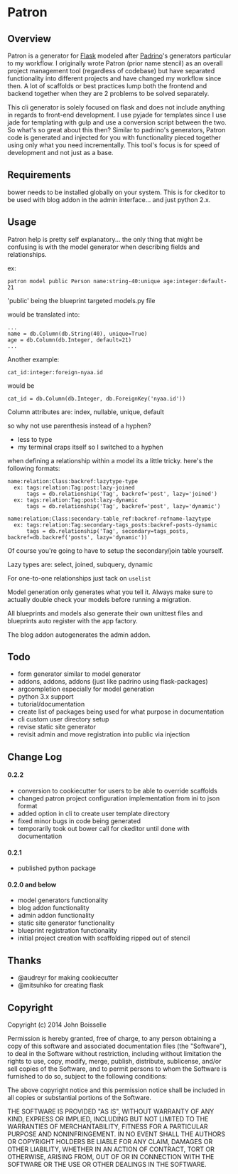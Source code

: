 # Patron

## Overview
Patron is a generator for [Flask](http://flask.pocoo.org) modeled after 
[Padrino](http://padrinorb.com)'s generators particular to my workflow. I 
originally wrote Patron (prior name stencil) as an overall project management
tool (regardless of codebase) but have separated functionality into different
projects and have changed my workflow since then. A lot of scaffolds or best
practices lump both the frontend and backend together when they are 2 problems
to be solved separately.

This cli generator is solely focused on flask and does not include anything in
regards to front-end development. I use pyjade for templates since I use jade 
for templating with gulp and use a conversion script between the two. So what's
  so great about this then? Similar to padrino's generators,
Patron code is generated and injected for you with functionality pieced
together using only what you need incrementally. This tool's focus is for speed 
of development and not just as a base.

## Requirements
bower needs to be installed globally on your system. This is for ckeditor to be
used with blog addon in the admin interface... and just python 2.x.

## Usage
Patron help is pretty self explanatory... the only thing that might be confusing
is with the model generator when describing fields and relationships.

ex:
```
patron model public Person name:string-40:unique age:integer:default-21
```
'public' being the blueprint targeted models.py file

would be translated into:
```
...
name = db.Column(db.String(40), unique=True)
age = db.Column(db.Integer, default=21)
...
```

Another example:
```
cat_id:integer:foreign-nyaa.id
```
would be
```
cat_id = db.Column(db.Integer, db.ForeignKey('nyaa.id'))
```
Column attributes are: index, nullable, unique, default

so why not use parenthesis instead of a hyphen?

- less to type
- my terminal craps itself so I switched to a hyphen

when defining a relationship within a model its a little tricky. here's the 
following formats:

```
name:relation:Class:backref:lazytype-type
  ex: tags:relation:Tag:post:lazy-joined
      tags = db.relationship('Tag', backref='post', lazy='joined')
  ex: tags:relation:Tag:post:lazy-dynamic
      tags = db.relationship('Tag', backref='post', lazy='dynamic')
```
```
name:relation:Class:secondary-table_ref:backref-refname-lazytype
  ex: tags:relation:Tag:secondary-tags_posts:backref-posts-dynamic
      tags = db.relationship('Tag', secondary=tags_posts, backref=db.backref('posts', lazy='dynamic'))
```
Of course you're going to have to setup the secondary/join table yourself.

Lazy types are: select, joined, subquery, dynamic

For one-to-one relationships just tack on `uselist`

Model generation only generates what you tell it. Always make sure to actually
double check your models before running a migration.

All blueprints and models also generate their own unittest files and blueprints
auto register with the app factory.

The blog addon autogenerates the admin addon.

## Todo

- form generator similar to model generator
- addons, addons, addons (just like padrino using flask-packages)
- argcompletion especially for model generation
- python 3.x support
- tutorial/documentation
- create list of packages being used for what purpose in documentation
- cli custom user directory setup
- revise static site generator
- revisit admin and move registration into public via injection

## Change Log

#### 0.2.2
- conversion to cookiecutter for users to be able to override scaffolds
- changed patron project configuration implementation from ini to json format
- added option in cli to create user template directory
- fixed minor bugs in code being generated
- temporarily took out bower call for ckeditor until done with documentation

#### 0.2.1
- published python package

#### 0.2.0 and below
- model generators functionality
- blog addon functionality
- admin addon functionality
- static site generator functionality
- blueprint registration functionality
- initial project creation with scaffolding ripped out of stencil

## Thanks
- @audreyr for making cookiecutter
- @mitsuhiko for creating flask

## Copyright
Copyright (c) 2014 John Boisselle

Permission is hereby granted, free of charge, to any person obtaining a copy of
this software and associated documentation files (the "Software"), to deal in 
the Software without restriction, including without limitation the rights to 
use, copy, modify, merge, publish, distribute, sublicense, and/or sell copies 
of the Software, and to permit persons to whom the Software is furnished to do 
so, subject to the following conditions:

The above copyright notice and this permission notice shall be included in all 
copies or substantial portions of the Software.

THE SOFTWARE IS PROVIDED "AS IS", WITHOUT WARRANTY OF ANY KIND, EXPRESS OR 
IMPLIED, INCLUDING BUT NOT LIMITED TO THE WARRANTIES OF MERCHANTABILITY, 
FITNESS FOR A PARTICULAR PURPOSE AND NONINFRINGEMENT. IN NO EVENT SHALL THE 
AUTHORS OR COPYRIGHT HOLDERS BE LIABLE FOR ANY CLAIM, DAMAGES OR OTHER 
LIABILITY, WHETHER IN AN ACTION OF CONTRACT, TORT OR OTHERWISE, ARISING FROM, 
OUT OF OR IN CONNECTION WITH THE SOFTWARE OR THE USE OR OTHER DEALINGS IN THE 
SOFTWARE.
